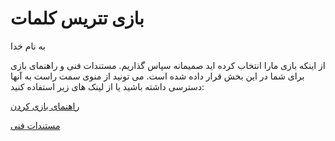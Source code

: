 # بازی تتریس کلمات

به نام خدا

از اینکه بازی مارا انتخاب کرده اید صمیمانه سپاس گذاریم. مستندات فنی و راهنمای بازی برای شما در این بخش قرار داده شده است. می تونید از منوی سمت راست به آنها دسترسی داشته باشید یا از لینک های زیر استفاده کنید:

[راهنمای بازی کردن](src/1-game-help/README.md)

[مستندات فنی](src/2-technical/README.md)
